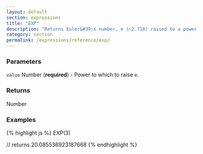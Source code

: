 ```yaml
---
layout: default
section: expressions
title: "EXP"
description: "Returns Euler&#39;s number, e (~2.718) raised to a power."
category: section
permalink: /expressions/reference/exp/
---
```


### Parameters

`value` Number (__required__) - Power to which to raise `e`.

### Returns

Number

### Examples

{% highlight js %}
EXP(3)

// returns 20.085536923187668
{% endhighlight %}